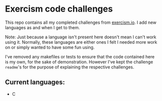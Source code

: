 # Exercism code challenges

This repo contains all my completed challenges from [exercism.io](http://exercism.io/). I add new languages as and when I get to them.

Note: Just because a language isn't present here doesn't mean I can't work using it. Normally, these languages are either ones I felt I needed more work on or simply wanted to have some fun using.

I've removed any makefiles or tests to ensure that the code contained here is my own, for the sake of demonstration. However I've kept the challenge `readme`'s for the purpose of explaining the respective challenges.

## Current languages:
- C